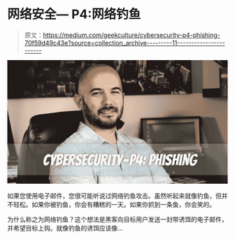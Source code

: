 # 网络安全— P4:网络钓鱼

> 原文：<https://medium.com/geekculture/cybersecurity-p4-phishing-70f59d49c43e?source=collection_archive---------11----------------------->

![](img/412b2f3da1c6ea103dd5c35f90cdddd5.png)

如果您使用电子邮件，您很可能听说过网络钓鱼攻击。虽然听起来就像钓鱼，但并不轻松。如果你被钓鱼，你会有糟糕的一天。如果你抓到一条鱼，你会笑的。

为什么称之为网络钓鱼？这个想法是黑客向目标用户发送一封带诱饵的电子邮件，并希望目标上钩。就像钓鱼的诱饵应该像…